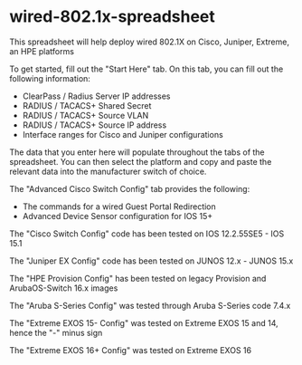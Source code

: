 # wired-802.1x-spreadsheet
This spreadsheet will help deploy wired 802.1X on Cisco, Juniper, Extreme, an HPE platforms<br>

To get started, fill out the "Start Here" tab. On this tab, you can fill out the following information:<br>
  - ClearPass / Radius Server IP addresses<br>
  - RADIUS / TACACS+ Shared Secret <br>
  - RADIUS / TACACS+ Source VLAN <br>
  - RADIUS / TACACS+ Source IP address <br>
  - Interface ranges for Cisco and Juniper configurations<br>
  
  The data that you enter here will populate throughout the tabs of the spreadsheet. You can then select the platform and copy and paste the relevant data into the manufacturer switch of choice.

The "Advanced Cisco Switch Config" tab provides the following:<br>
  - The commands for a wired Guest Portal Redirection<br>
  - Advanced Device Sensor configuration for IOS 15+<br>
  
The "Cisco Switch Config" code has been tested on IOS 12.2.55SE5 - IOS 15.1<br>

The "Juniper EX Config" code has been tested on JUNOS 12.x - JUNOS 15.x<br>

The "HPE Provision Config" has been tested on legacy Provision and ArubaOS-Switch 16.x images<br>

The "Aruba S-Series Config" was tested through Aruba S-Series code 7.4.x<br>

The "Extreme EXOS 15- Config" was tested on Extreme EXOS 15 and 14, hence the "-" minus sign<br>

The "Extreme EXOS 16+ Config" was tested on Extreme EXOS 16<br>

